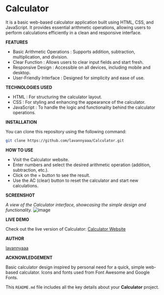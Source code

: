 # Calculator

It is a basic web-based calculator application built using HTML, CSS, and JavaScript. It provides essential arithmetic operations, allowing users to perform calculations efficiently in a clean and responsive interface.

**FEATURES**
- Basic Arithmetic Operations : Supports addition, subtraction, multiplication, and division.
- Clear Function : Allows users to clear input fields and start fresh.
- Responsive Design : Accessible on all devices, including mobile and desktop.
- User-Friendly Interface : Designed for simplicity and ease of use.

**TECHNOLOGIES USED**
- HTML : For structuring the calculator layout.
- CSS : For styling and enhancing the appearance of the calculator.
- JavaScript : To handle the logic and functionality behind the calculator operations.

**INSTALLATION**

You can clone this repository using the following command:

```bash
git clone https://github.com/lavannyaaa/Calculator.git
```

**HOW TO USE**
- Visit the Calculator website.
- Enter numbers and select the desired arithmetic operation (addition, subtraction, etc.).
- Click on the = button to see the result.
- Use the AC (clear) button to reset the calculator and start new calculations.
  
**SCREENSHOT**

*A view of the Calculator interface, showcasing the simple design and functionality.*
![image](https://github.com/user-attachments/assets/c155a983-8e59-404f-a54d-a24a1598394c)

**LIVE DEMO**

Check out the live version of Calculator: [Calculator Website](https://lavannyaaa.github.io/Calculator/)

**AUTHOR**

[lavannyaaa](https://github.com/lavannyaaa)

**ACKNOWLEDGEMENT**

Basic calculator design inspired by personal need for a quick, simple web-based calculator.
Icons and fonts used from Font Awesome and Google Fonts.

This `README.md` file includes all the key details about your **Calculator** project.
